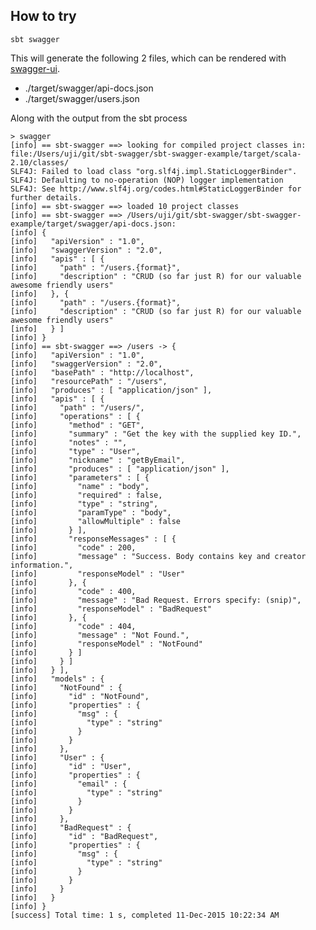 ## How to try

    sbt swagger

This will generate the following 2 files, which can be rendered with [swagger-ui](http://swagger.io/swagger-ui/).


* ./target/swagger/api-docs.json
* ./target/swagger/users.json

Along with the output from the sbt process

    > swagger
    [info] == sbt-swagger ==> looking for compiled project classes in: file:/Users/uji/git/sbt-swagger/sbt-swagger-example/target/scala-2.10/classes/
    SLF4J: Failed to load class "org.slf4j.impl.StaticLoggerBinder".
    SLF4J: Defaulting to no-operation (NOP) logger implementation
    SLF4J: See http://www.slf4j.org/codes.html#StaticLoggerBinder for further details.
    [info] == sbt-swagger ==> loaded 10 project classes
    [info] == sbt-swagger ==> /Users/uji/git/sbt-swagger/sbt-swagger-example/target/swagger/api-docs.json:
    [info] {
    [info]   "apiVersion" : "1.0",
    [info]   "swaggerVersion" : "2.0",
    [info]   "apis" : [ {
    [info]     "path" : "/users.{format}",
    [info]     "description" : "CRUD (so far just R) for our valuable awesome friendly users"
    [info]   }, {
    [info]     "path" : "/users.{format}",
    [info]     "description" : "CRUD (so far just R) for our valuable awesome friendly users"
    [info]   } ]
    [info] }
    [info] == sbt-swagger ==> /users -> {
    [info]   "apiVersion" : "1.0",
    [info]   "swaggerVersion" : "2.0",
    [info]   "basePath" : "http://localhost",
    [info]   "resourcePath" : "/users",
    [info]   "produces" : [ "application/json" ],
    [info]   "apis" : [ {
    [info]     "path" : "/users/",
    [info]     "operations" : [ {
    [info]       "method" : "GET",
    [info]       "summary" : "Get the key with the supplied key ID.",
    [info]       "notes" : "",
    [info]       "type" : "User",
    [info]       "nickname" : "getByEmail",
    [info]       "produces" : [ "application/json" ],
    [info]       "parameters" : [ {
    [info]         "name" : "body",
    [info]         "required" : false,
    [info]         "type" : "string",
    [info]         "paramType" : "body",
    [info]         "allowMultiple" : false
    [info]       } ],
    [info]       "responseMessages" : [ {
    [info]         "code" : 200,
    [info]         "message" : "Success. Body contains key and creator information.",
    [info]         "responseModel" : "User"
    [info]       }, {
    [info]         "code" : 400,
    [info]         "message" : "Bad Request. Errors specify: (snip)",
    [info]         "responseModel" : "BadRequest"
    [info]       }, {
    [info]         "code" : 404,
    [info]         "message" : "Not Found.",
    [info]         "responseModel" : "NotFound"
    [info]       } ]
    [info]     } ]
    [info]   } ],
    [info]   "models" : {
    [info]     "NotFound" : {
    [info]       "id" : "NotFound",
    [info]       "properties" : {
    [info]         "msg" : {
    [info]           "type" : "string"
    [info]         }
    [info]       }
    [info]     },
    [info]     "User" : {
    [info]       "id" : "User",
    [info]       "properties" : {
    [info]         "email" : {
    [info]           "type" : "string"
    [info]         }
    [info]       }
    [info]     },
    [info]     "BadRequest" : {
    [info]       "id" : "BadRequest",
    [info]       "properties" : {
    [info]         "msg" : {
    [info]           "type" : "string"
    [info]         }
    [info]       }
    [info]     }
    [info]   }
    [info] }
    [success] Total time: 1 s, completed 11-Dec-2015 10:22:34 AM
